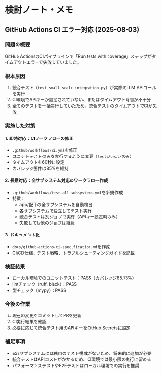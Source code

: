 # 検討ノート・メモ

## GitHub Actions CI エラー対応 (2025-08-03)

### 問題の概要
GitHub ActionsのCIパイプラインで「Run tests with coverage」ステップがタイムアウトエラーで失敗していました。

### 根本原因
1. 統合テスト（`test_small_scale_integration.py`）が実際のLLM APIコールを実行
2. CI環境でAPIキーが設定されていない、またはタイムアウト時間が不十分
3. 全てのテストを一括実行していたため、統合テストのタイムアウトでCIが失敗

### 実施した対策

#### 1. 即時対応：CIワークフローの修正
- `.github/workflows/ci.yml`を修正
- ユニットテストのみを実行するように変更（`tests/unit/`のみ）
- タイムアウトを60秒に設定
- カバレッジ要件は85%を維持

#### 2. 長期対応：全サブシステム対応のワークフロー作成
- `.github/workflows/test-all-subsystems.yml`を新規作成
- 特徴：
  - app/配下の全サブシステムを自動検出
  - 各サブシステムで独立してテスト実行
  - 統合テストは別ジョブで実行（APIキー設定時のみ）
  - 失敗しても他のジョブは継続

#### 3. ドキュメント化
- `docs/github-actions-ci-specification.md`を作成
- CI/CD仕様、テスト戦略、トラブルシューティングガイドを記載

### 検証結果
- ローカル環境でのユニットテスト：PASS（カバレッジ85.78%）
- lintチェック（ruff, black）：PASS
- 型チェック（mypy）：PASS

### 今後の作業
1. 現在の変更をコミットしてPRを更新
2. CI実行結果を確認
3. 必要に応じて統合テスト用のAPIキーをGitHub Secretsに設定

### 補足事項
- a2aサブシステムには独自のテスト構成がないため、将来的に追加が必要
- 統合テストはAPIコストがかかるため、CI環境では最小限の実行に留める
- パフォーマンステストやE2Eテストはローカル環境での実行を推奨